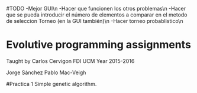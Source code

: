#TODO
-Mejor GUI\n
-Hacer que funcionen los otros problemas\n
-Hacer que se pueda introducir el número de elementos a comparar en el metodo de seleccion Torneo (en la GUI también)\n
-Hacer torneo probablistico\n




# Evolutive programming assignments
Taught by Carlos Cervigon
FDI UCM
Year 2015-2016

Jorge Sánchez
Pablo Mac-Veigh

#Practica 1
Simple genetic algorithm.
